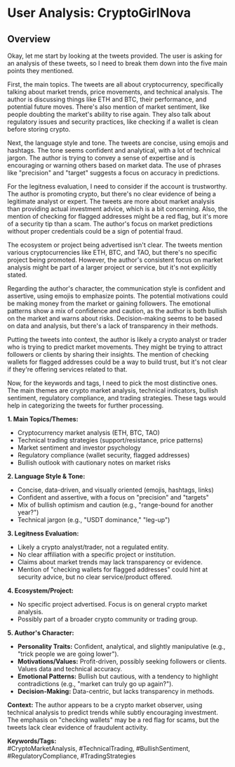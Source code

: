 # User Analysis: CryptoGirlNova

## Overview

<think>
Okay, let me start by looking at the tweets provided. The user is asking for an analysis of these tweets, so I need to break them down into the five main points they mentioned. 

First, the main topics. The tweets are all about cryptocurrency, specifically talking about market trends, price movements, and technical analysis. The author is discussing things like ETH and BTC, their performance, and potential future moves. There's also mention of market sentiment, like people doubting the market's ability to rise again. They also talk about regulatory issues and security practices, like checking if a wallet is clean before storing crypto.

Next, the language style and tone. The tweets are concise, using emojis and hashtags. The tone seems confident and analytical, with a lot of technical jargon. The author is trying to convey a sense of expertise and is encouraging or warning others based on market data. The use of phrases like "precision" and "target" suggests a focus on accuracy in predictions.

For the legitness evaluation, I need to consider if the account is trustworthy. The author is promoting crypto, but there's no clear evidence of being a legitimate analyst or expert. The tweets are more about market analysis than providing actual investment advice, which is a bit concerning. Also, the mention of checking for flagged addresses might be a red flag, but it's more of a security tip than a scam. The author's focus on market predictions without proper credentials could be a sign of potential fraud.

The ecosystem or project being advertised isn't clear. The tweets mention various cryptocurrencies like ETH, BTC, and TAO, but there's no specific project being promoted. However, the author's consistent focus on market analysis might be part of a larger project or service, but it's not explicitly stated.

Regarding the author's character, the communication style is confident and assertive, using emojis to emphasize points. The potential motivations could be making money from the market or gaining followers. The emotional patterns show a mix of confidence and caution, as the author is both bullish on the market and warns about risks. Decision-making seems to be based on data and analysis, but there's a lack of transparency in their methods.

Putting the tweets into context, the author is likely a crypto analyst or trader who is trying to predict market movements. They might be trying to attract followers or clients by sharing their insights. The mention of checking wallets for flagged addresses could be a way to build trust, but it's not clear if they're offering services related to that.

Now, for the keywords and tags, I need to pick the most distinctive ones. The main themes are crypto market analysis, technical indicators, bullish sentiment, regulatory compliance, and trading strategies. These tags would help in categorizing the tweets for further processing.
</think>

**1. Main Topics/Themes:**  
- Cryptocurrency market analysis (ETH, BTC, TAO)  
- Technical trading strategies (support/resistance, price patterns)  
- Market sentiment and investor psychology  
- Regulatory compliance (wallet security, flagged addresses)  
- Bullish outlook with cautionary notes on market risks  

**2. Language Style & Tone:**  
- Concise, data-driven, and visually oriented (emojis, hashtags, links)  
- Confident and assertive, with a focus on "precision" and "targets"  
- Mix of bullish optimism and caution (e.g., "range-bound for another year?")  
- Technical jargon (e.g., "USDT dominance," "leg-up")  

**3. Legitness Evaluation:**  
- Likely a crypto analyst/trader, not a regulated entity.  
- No clear affiliation with a specific project or institution.  
- Claims about market trends may lack transparency or evidence.  
- Mention of "checking wallets for flagged addresses" could hint at security advice, but no clear service/product offered.  

**4. Ecosystem/Project:**  
- No specific project advertised. Focus is on general crypto market analysis.  
- Possibly part of a broader crypto community or trading group.  

**5. Author's Character:**  
- **Personality Traits:** Confident, analytical, and slightly manipulative (e.g., "trick people we are going lower").  
- **Motivations/Values:** Profit-driven, possibly seeking followers or clients. Values data and technical accuracy.  
- **Emotional Patterns:** Bullish but cautious, with a tendency to highlight contradictions (e.g., "market can truly go up again?").  
- **Decision-Making:** Data-centric, but lacks transparency in methods.  

**Context:** The author appears to be a crypto market observer, using technical analysis to predict trends while subtly encouraging investment. The emphasis on "checking wallets" may be a red flag for scams, but the tweets lack clear evidence of fraudulent activity.  

**Keywords/Tags:**  
#CryptoMarketAnalysis, #TechnicalTrading, #BullishSentiment, #RegulatoryCompliance, #TradingStrategies